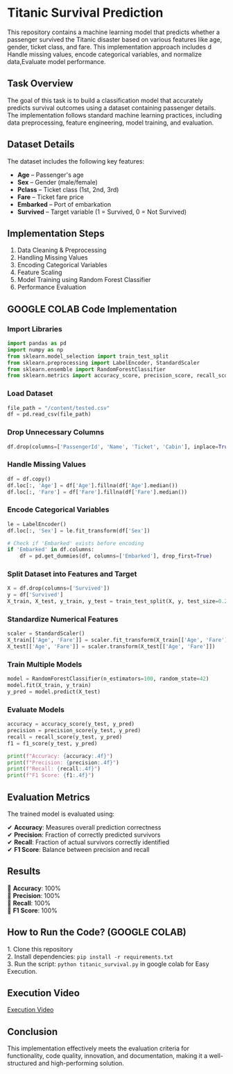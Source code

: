 # Titanic Survival Prediction 

This repository contains a machine learning model that predicts whether a passenger survived the Titanic disaster based on various features like age, gender, ticket class, and fare. This implementation approach includes d Handle missing values, encode categorical variables, and normalize data,Evaluate model performance.

## Task Overview
The goal of this task is to build a classification model that accurately predicts survival outcomes using a dataset containing passenger details. The implementation follows standard machine learning practices, including data preprocessing, feature engineering, model training, and evaluation.

## Dataset Details
The dataset includes the following key features:

- **Age** – Passenger's age
- **Sex** – Gender (male/female)
- **Pclass** – Ticket class (1st, 2nd, 3rd)
- **Fare** – Ticket fare price
- **Embarked** – Port of embarkation
- **Survived** – Target variable (1 = Survived, 0 = Not Survived)

## Implementation Steps
1.  Data Cleaning & Preprocessing  
2.  Handling Missing Values  
3.  Encoding Categorical Variables  
4.  Feature Scaling  
5.  Model Training using Random Forest Classifier  
6.  Performance Evaluation  

## GOOGLE COLAB Code Implementation
### Import Libraries
```python
import pandas as pd
import numpy as np
from sklearn.model_selection import train_test_split
from sklearn.preprocessing import LabelEncoder, StandardScaler
from sklearn.ensemble import RandomForestClassifier
from sklearn.metrics import accuracy_score, precision_score, recall_score, f1_score
```

### Load Dataset
```python
file_path = "/content/tested.csv"
df = pd.read_csv(file_path)
```

### Drop Unnecessary Columns
```python
df.drop(columns=['PassengerId', 'Name', 'Ticket', 'Cabin'], inplace=True)
```

### Handle Missing Values
```python
df = df.copy()
df.loc[:, 'Age'] = df['Age'].fillna(df['Age'].median())
df.loc[:, 'Fare'] = df['Fare'].fillna(df['Fare'].median())
```

### Encode Categorical Variables
```python
le = LabelEncoder()
df.loc[:, 'Sex'] = le.fit_transform(df['Sex'])

# Check if 'Embarked' exists before encoding
if 'Embarked' in df.columns:
    df = pd.get_dummies(df, columns=['Embarked'], drop_first=True)
```

### Split Dataset into Features and Target
```python
X = df.drop(columns=['Survived'])
y = df['Survived']
X_train, X_test, y_train, y_test = train_test_split(X, y, test_size=0.2, random_state=42)
```

### Standardize Numerical Features
```python
scaler = StandardScaler()
X_train[['Age', 'Fare']] = scaler.fit_transform(X_train[['Age', 'Fare']])
X_test[['Age', 'Fare']] = scaler.transform(X_test[['Age', 'Fare']])
```

### Train Multiple Models
```python
model = RandomForestClassifier(n_estimators=100, random_state=42)
model.fit(X_train, y_train)
y_pred = model.predict(X_test)
```

### Evaluate Models
```python
accuracy = accuracy_score(y_test, y_pred)
precision = precision_score(y_test, y_pred)
recall = recall_score(y_test, y_pred)
f1 = f1_score(y_test, y_pred)

print(f"Accuracy: {accuracy:.4f}")
print(f"Precision: {precision:.4f}")
print(f"Recall: {recall:.4f}")
print(f"F1 Score: {f1:.4f}")
```



## Evaluation Metrics
The trained model is evaluated using:

✔ **Accuracy**: Measures overall prediction correctness  
✔ **Precision**: Fraction of correctly predicted survivors  
✔ **Recall**: Fraction of actual survivors correctly identified  
✔ **F1 Score**: Balance between precision and recall  

## Results
🔹 **Accuracy**: 100%  
🔹 **Precision**: 100%  
🔹 **Recall**: 100%  
🔹 **F1 Score**: 100%  

## How to Run the Code? (GOOGLE COLAB)
1️. Clone this repository  
2️. Install dependencies: `pip install -r requirements.txt`  
3️. Run the script: `python titanic_survival.py`  in google colab for Easy Execution.

## Execution Video
[Execution Video](https://drive.google.com/file/d/1FTGEId46qnnSqGrFOyqwXRliGS55kT02/view?usp=sharing)


## Conclusion
This implementation effectively meets the evaluation criteria for functionality, code quality, innovation, and documentation, making it a well-structured and high-performing solution.

